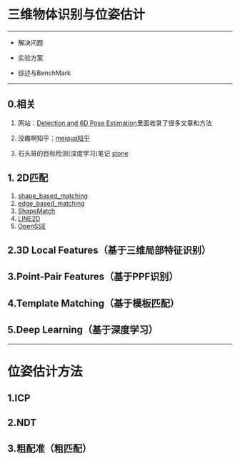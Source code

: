 # 三维物体识别与位姿估计

*********

* 解决问题

* 实验方案
* 综述与BenchMark

***********

## 0.相关

1. 网站：[Detection and 6D Pose Estimation](<http://rkouskou.gitlab.io/research/6D_Object.html>)里面收录了很多文章和方法

2. 没趣啊知乎：[meiqua知乎](<https://zhuanlan.zhihu.com/p/35638736>)
3. 石头哥的目标检测(深度学习)笔记 [stone](<https://github.com/mensaochun/AwesomeDeepLearning/tree/master/ObjectDetection/summary>)

## 1. 2D匹配

1. [shape_based_matching](<https://github.com/meiqua/shape_based_matching>)
2. [edge_based_matching](<https://sourceforge.net/p/vision-for-vs/svn/102/tree/branches/edge_based_matching/>)
3. [ShapeMatch](<https://github.com/dmccskylove/ShapeMatch>)
4. [LINE2D](<https://github.com/imbinwang/LINE2D>)
5. [OpenSSE](<https://github.com/zddhub/opensse>)

## 2.3D Local Features（基于三维局部特征识别）



## 3.Point-Pair Features（基于PPF识别）



## 4.Template Matching（基于模板匹配）



## 5.Deep Learning（基于深度学习）



***********

# 位姿估计方法

## 1.ICP

## 2.NDT

## 3.粗配准（粗匹配）





